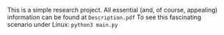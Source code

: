 This is a simple research project. All essential (and, of course, appealing) information can be found at ```Description.pdf```
To see this fascinating scenario under Linux: ```python3 main.py```
